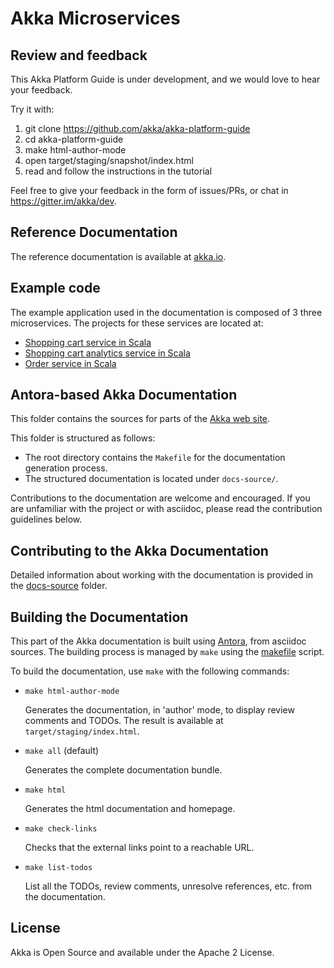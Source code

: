 Akka Microservices
==================

Review and feedback
-----------------------

This Akka Platform Guide is under development, and we would love to hear your feedback.

Try it with:

1. git clone https://github.com/akka/akka-platform-guide
2. cd akka-platform-guide
3. make html-author-mode
4. open target/staging/snapshot/index.html
5. read and follow the instructions in the tutorial

Feel free to give your feedback in the form of issues/PRs, or chat in https://gitter.im/akka/dev.

Reference Documentation
-----------------------

The reference documentation is available at [akka.io](https://doc.akka.io).

Example code
------------

The example application used in the documentation is composed of 3 three microservices. The projects for these services are located at:

* [Shopping cart service in Scala](docs-source/docs/modules/microservices-tutorial/examples/shopping-cart-service-scala)
* [Shopping cart analytics service in Scala](docs-source/docs/modules/microservices-tutorial/examples/shopping-analytics-service-scala)
* [Order service in Scala](docs-source/docs/modules/microservices-tutorial/examples/shopping-order-service-scala)


Antora-based Akka Documentation
-------------------------------

This folder contains the sources for parts of the [Akka web site](https://akka.io/akka-platform-guide).

This folder is structured as follows:
- The root directory contains the `Makefile` for the documentation generation process.
- The structured documentation is located under `docs-source/`.

Contributions to the documentation are welcome and encouraged.
If you are unfamiliar with the project or with asciidoc, please read the contribution guidelines below.

Contributing to the Akka Documentation
--------------------------------------

Detailed information about working with the documentation is provided in the [docs-source](docs-source/README.adoc) folder.

Building the Documentation
--------------------------

This part of the Akka documentation is built using [Antora](https://docs.antora.org/antora/2.1/), from asciidoc sources.
The building process is managed by `make` using the [makefile](./Makefile) script.


To build the documentation, use `make` with the following commands:

* `make html-author-mode` 

    Generates the documentation, in 'author' mode, to display review comments and TODOs. The result is available at `target/staging/index.html`.

* `make all` (default) 

    Generates the complete documentation bundle.

* `make html`

    Generates the html documentation and homepage. 

* `make check-links`

    Checks that the external links point to a reachable URL.

* `make list-todos`

    List all the TODOs, review comments, unresolve references, etc. from the documentation.

License
-------

Akka is Open Source and available under the Apache 2 License.
